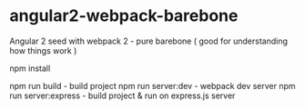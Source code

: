 # angular2-webpack-barebone
Angular 2 seed with webpack 2 - pure barebone ( good for understanding how things work )


npm install

npm run build - build project
npm run server:dev - webpack dev server
npm run server:express - build project & run on express.js server
